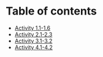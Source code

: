 # Table of contents

* [Activity 1.1-1.6](README.md)
* [Activity 2.1-2.3](activity-2.1-2.3.md)
* [Activity 3.1-3.2](activity-3.1-3.2.md)
* [Activity 4.1-4.2](activity-4.1-4.2.md)

